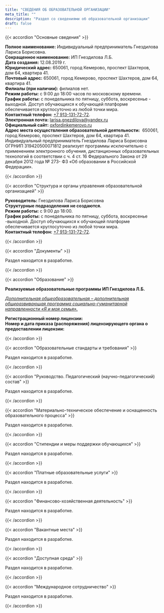 ```yaml
---
title: "СВЕДЕНИЯ ОБ ОБРАЗОВАТЕЛЬНОЙ ОРГАНИЗАЦИИ"
meta_title: ""
description: "Раздел со сведениями об образовательной организации"
draft: false
---
```


{{< accordion "Основные сведения" >}}

**Полное наименование:** Индивидуальный предприниматель Гнездилова Лариса Борисовна.  
**Сокращенное наименование:** ИП Гнездилова Л.Б.  
**Дата создания:** 12.08.2019 г.  
**Юридический адрес:** 650061, город Кемерово, проспект Шахтеров, дом 64, квартира 41.  
**Почтовый адрес:** 650061, город Кемерово, проспект Шахтеров, дом 64, квартира 41.  
**Филиалы (при наличии):** филиалов нет.  
**Режим работы:** с 9:00 до 18:00 часов по московскому времени.  
**График работы:** с понедельника по пятницу, суббота, воскресенье - выходной. Доступ обучающихся к обучающей платформе обеспечивается круглосуточно из любой точки мира.  
**Контактный телефон:** [+7 913-131-72-72](tel:+79131317272).  
**Электронная почта:** [larisa.gnezdilova@yandex.ru](mailto:larisa.gnezdilova@yandex.ru)  
**Официальный сайт:** [oxfordinkemerovo.ru](https://www.oxfordinkemerovo.ru)  
**Адрес места осуществления образовательной деятельности:**  650061, город Кемерово, проспект Шахтеров, дом 64, квартира 41. Индивидуальный предприниматель Гнездилова Лариса Борисовна ОГРНИП 319420500071812 реализует программы исключительно с применением электронного обучения, дистанционных образовательных технологий в соответствии с ч. 4 ст. 16 Федерального Закона от 29 декабря 2012 года № 273- ФЗ «Об образовании в Российской Федерации».  

{{< /accordion >}}

{{< accordion "Структура и органы управления образовательной организацией" >}}

**Руководитель:** Гнездилова Лариса Борисовна  
**Структурные подразделения не создаются.**  
**Режим работы:** с 9:00 до 18:00.  
**График работы:** с понедельника по пятницу, суббота, воскресенье -выходной. Доступ обучающихся к обучающей платформе обеспечивается круглосуточно из любой точки мира.  
**Контактный телефон:** [+7 913-131-72-72](tel:+79131317272).  

{{< /accordion >}}

{{< accordion "Документы" >}}

Раздел находится в разработке.  

{{< /accordion >}}

{{< accordion "Образование" >}}

**Реализуемые образовательные программы ИП Гнездилова Л.Б.**

[*Дополнительная общеобразовательная – дополнительная общеразвивающая программа социально-гуманитарной направленности «Я и моя семья».*](./programma)

**Регистрационный номер лицензии:**  
**Номер и дата приказа (распоряжения) лицензирующего органа о предоставлении лицензии:**  

{{< /accordion >}}

{{< accordion "Образовательные стандарты и требования" >}}

Раздел находится в разработке.  

{{< /accordion >}}

{{< accordion "Руководство. Педагогический (научно-педагогический) состав" >}}

Раздел находится в разработке.  

{{< /accordion >}}

{{< accordion "Материально-техническое обеспечение и оснащенность образовательного процесса" >}}

Раздел находится в разработке.  

{{< /accordion >}}

{{< accordion "Стипендии и меры поддержки обучающихся" >}}

Раздел находится в разработке.  

{{< /accordion >}}

{{< accordion "Платные образовательные услуги" >}}

Раздел находится в разработке.  

{{< /accordion >}}

{{< accordion "Финансово-хозяйственная деятельность" >}}

Раздел находится в разработке.  

{{< /accordion >}}

{{< accordion "Вакантные места" >}}

Раздел находится в разработке.  

{{< /accordion >}}

{{< accordion "Доступная среда" >}}

Раздел находится в разработке.  

{{< /accordion >}}

{{< accordion "Международное сотрудничество" >}}

Раздел находится в разработке.  

{{< /accordion >}}

